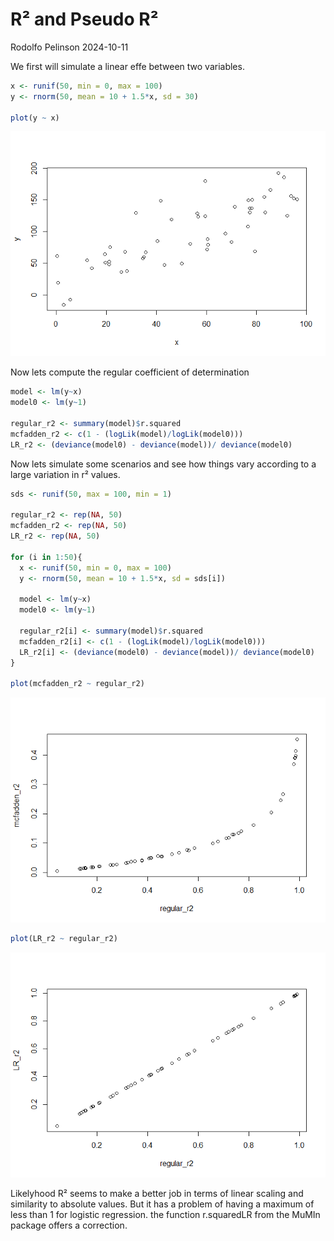 R² and Pseudo R²
================
Rodolfo Pelinson
2024-10-11

We first will simulate a linear effe between two variables.

``` r
x <- runif(50, min = 0, max = 100)
y <- rnorm(50, mean = 10 + 1.5*x, sd = 30)

plot(y ~ x)
```

![](pseudo_r2s_files/figure-gfm/unnamed-chunk-1-1.png)<!-- -->

Now lets compute the regular coefficient of determination

``` r
model <- lm(y~x)
model0 <- lm(y~1)

regular_r2 <- summary(model)$r.squared
mcfadden_r2 <- c(1 - (logLik(model)/logLik(model0)))
LR_r2 <- (deviance(model0) - deviance(model))/ deviance(model0)
```

Now lets simulate some scenarios and see how things vary according to a
large variation in r² values.

``` r
sds <- runif(50, max = 100, min = 1)

regular_r2 <- rep(NA, 50)
mcfadden_r2 <- rep(NA, 50) 
LR_r2 <- rep(NA, 50)
  
for (i in 1:50){
  x <- runif(50, min = 0, max = 100)
  y <- rnorm(50, mean = 10 + 1.5*x, sd = sds[i])
  
  model <- lm(y~x)
  model0 <- lm(y~1)

  regular_r2[i] <- summary(model)$r.squared
  mcfadden_r2[i] <- c(1 - (logLik(model)/logLik(model0)))
  LR_r2[i] <- (deviance(model0) - deviance(model))/ deviance(model0)
}

plot(mcfadden_r2 ~ regular_r2)
```

![](pseudo_r2s_files/figure-gfm/unnamed-chunk-3-1.png)<!-- -->

``` r
plot(LR_r2 ~ regular_r2)
```

![](pseudo_r2s_files/figure-gfm/unnamed-chunk-3-2.png)<!-- -->

Likelyhood R² seems to make a better job in terms of linear scaling and
similarity to absolute values. But it has a problem of having a maximum
of less than 1 for logistic regression. the function r.squaredLR from
the MuMIn package offers a correction.
